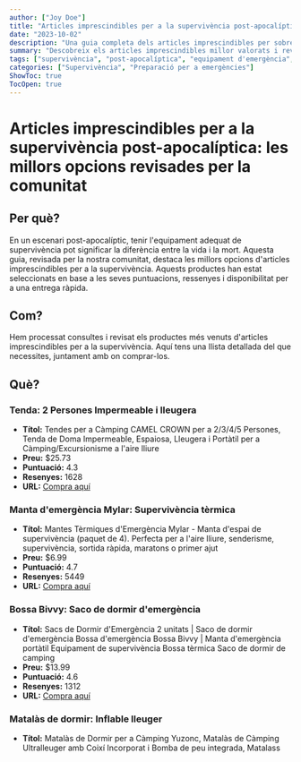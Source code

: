 ```yaml
---
author: ["Joy Doe"]
title: "Articles imprescindibles per a la supervivència post-apocalíptica: les millors opcions revisades per la comunitat"
date: "2023-10-02"
description: "Una guia completa dels articles imprescindibles per sobreviure en un món post-apocalíptic, amb les millors opcions revisades per la comunitat i on comprar-los per a una entrega ràpida."
summary: "Descobreix els articles imprescindibles millor valorats i revisats per la comunitat per a la supervivència post-apocalíptica, incloent tendes, mantes d'emergència, sacs de dormir i més, amb enllaços de compra directa per a una entrega ràpida."
tags: ["supervivència", "post-apocalíptica", "equipament d'emergència", "revisió comunitària"]
categories: ["Supervivència", "Preparació per a emergències"]
ShowToc: true
TocOpen: true
---
```


# Articles imprescindibles per a la supervivència post-apocalíptica: les millors opcions revisades per la comunitat

## Per què?

En un escenari post-apocalíptic, tenir l'equipament adequat de supervivència pot significar la diferència entre la vida i la mort. Aquesta guia, revisada per la nostra comunitat, destaca les millors opcions d'articles imprescindibles per a la supervivència. Aquests productes han estat seleccionats en base a les seves puntuacions, ressenyes i disponibilitat per a una entrega ràpida.

## Com?

Hem processat consultes i revisat els productes més venuts d'articles imprescindibles per a la supervivència. Aquí tens una llista detallada del que necessites, juntament amb on comprar-los.

## Què?

### Tenda: 2 Persones Impermeable i lleugera

- **Títol:** Tendes per a Càmping CAMEL CROWN per a 2/3/4/5 Persones, Tenda de Doma Impermeable, Espaiosa, Lleugera i Portàtil per a Càmping/Excursionisme a l'aire lliure
- **Preu:** $25.73
- **Puntuació:** 4.3
- **Resenyes:** 1628
- **URL:** [Compra aquí](https://www.amazon.com/dp/B08RJ92BGM?tag=theophiledelm-20)

### Manta d'emergència Mylar: Supervivència tèrmica

- **Títol:** Mantes Tèrmiques d'Emergència Mylar - Manta d'espai de supervivència (paquet de 4). Perfecta per a l'aire lliure, senderisme, supervivència, sortida ràpida, maratons o primer ajut
- **Preu:** $6.99
- **Puntuació:** 4.7
- **Resenyes:** 5449
- **URL:** [Compra aquí](https://www.amazon.com/dp/B07GLCYR5S?tag=theophiledelm-20)

### Bossa Bivvy: Saco de dormir d'emergència

- **Títol:** Sacs de Dormir d'Emergència 2 unitats | Saco de dormir d'emergència Bossa d'emergència Bossa Bivvy | Manta d'emergència portàtil Equipament de supervivència Bossa tèrmica Saco de dormir de camping
- **Preu:** $13.99
- **Puntuació:** 4.6
- **Resenyes:** 1312
- **URL:** [Compra aquí](https://www.amazon.com/dp/B01HGV8R50?tag=theophiledelm-20)

### Matalàs de dormir: Inflable lleuger

- **Títol:** Matalàs de Dormir per a Càmping Yuzonc, Matalàs de Càmping Ultralleuger amb Coixí Incorporat i Bomba de peu integrada, Matalass